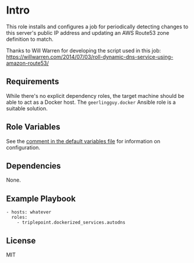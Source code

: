 # Intro
This role installs and configures a job for periodically detecting changes to this server's public IP address and updating an AWS Route53 zone definition to match.

Thanks to Will Warren for developing the script used in this job:
https://willwarren.com/2014/07/03/roll-dynamic-dns-service-using-amazon-route53/

## Requirements
While there's no explicit dependency roles, the target machine should be able to act as a Docker host.  The `geerlingguy.docker` Ansible role is a suitable solution.

## Role Variables
See the [comment in the default variables file](defaults/main.yml) for information on configuration.

## Dependencies
None.

## Example Playbook
    - hosts: whatever
      roles:
        - triplepoint.dockerized_services.autodns

## License
MIT
